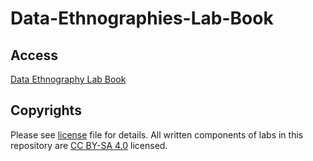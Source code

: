 # Data-Ethnographies-Lab-Book

## Access
[Data Ethnography Lab Book](https://lindsaypoirier.github.io/Data-Ethnographies-Lab-Book/)

## Copyrights
Please see [license](https://github.com/lindsaypoirier/Data-Ethnographies-Lab-Book/blob/master/LICENSE) file for details. All written components of labs in this repository are [CC BY-SA 4.0](https://creativecommons.org/licenses/by-sa/4.0/) licensed.
